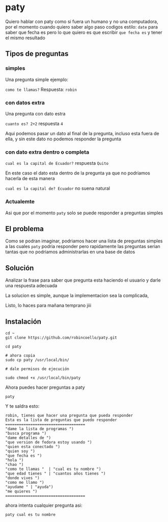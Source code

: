 # paty

Quiero hablar con paty como si fuera un humano y no una computadora, por el momento cuando quiero saber algo paso codigos 
estilo: ```date``` para saber que fecha es pero lo que quiero es que escribir ```que fecha es``` y tener el mismo resultado



## Tipos de preguntas

### simples

Una pregunta simple ejemplo:

```como te llamas?``` Respuesta: ```robin```

### con datos extra

Una pregunta con dato estra

```cuanto es? 2+2``` respuesta ```4```

Aqui podemos pasar un dato al final de la pregunta, incluso esta fuera de ella, y sin este dato no podemos responder la pregunta

### con dato extra dentro o completa

```cual es la capital de Ecuador?``` respuesta ```Quito```

En este caso el dato esta dentro de la pregunta ya que no podriamos hacerla de esta manera

```cual es la capital de? Ecuador``` no suena natural


### Actualemte

Asi que por el momento ```paty``` solo se puede responder a preguntas simples

## El problema

Como se podran imaginar, podriamos hacer una lista de preguntas simples a las cuales ```paty``` podria responder
pero rapidamente las preguntas serian tantas que no podriamos administrarlas en una base de datos

## Solución 

Analizar la frase para saber que pregunta esta haciendo el usuario y darle una respuesta adecuada

La solucion es simple, aunque la implementacion sea la complicada, 

Listo, lo haces para mañana temprano jiii

## Instalación

```
cd ~
git clone https://github.com/robincoello/paty.git

cd paty

# ahora copia
sudo cp paty /usr/local/bin/

# dale permisos de ejecución

sudo chmod +x /usr/local/bin/paty

```

Ahora puedes hacer preguntas a paty

```
paty
```

Y te saldra esto:


```
robin, tienes que hacer una pregunta que pueda responder
Esta es la lista de preguntas que puedo responder
===================================
"dame la lista de programas ") 
"busca programa ") 
"dame detalles de ") 
"que version de fedora estoy usando ")
"quien esta conectado ") 
"quien soy ")
"que fecha es ")
"hola ")
"chao ")
"como te llamas "  | "cual es tu nombre ")
"que edad tienes " | "cuantos años tienes ")
"donde vives ")
"como me llamo ")
"ayudame " | "ayuda")
"me quieres ")
===================================

```

ahora intenta cualquier pregunta asi:

```
paty cual es tu nombre
```













































